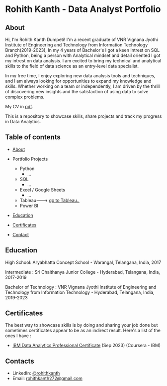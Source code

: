 # Rohith Kanth - Data Analyst Portfolio
## About

Hi, I'm Rohith Kanth Dumpeti! I'm a recent graduate of VNR Vignana Jyothi Institute of Engineering and Technology from Information Technology Branch(2019-2023), 
In my 4 years of Bachelor's I got a keen Intrest on SQL and Python, being a person with Analytical mindset and detail oriented I got my intrest on data analysis.  I am excited to bring my technical and analytical skills to the field of data science as an entry-level data specialist.

In my free time, I enjoy exploring new data analysis tools and techniques, and I am always looking for opportunities to expand my knowledge and skills. Whether working on a team or independently, I am driven by the thrill of discovering new insights and the satisfaction of using data to solve complex problems.

My CV in [pdf]().

This is a repository to showcase skills, share projects and track my progress in Data Analytics.

## Table of contents
- [About](https://github.com/rohithkanth/Rohith_Kanth_portfolio/blob/main/Readme.md#about)

- Portfolio Projects

  - Python
    - ...
  - SQL
    - ...
  - Excel / Google Sheets
    - ...
  - Tableau---> [go to Tableau..]()
  - Power BI
  
- [Education](https://github.com/rohithkanth/Rohith_Kanth_portfolio/blob/main/Readme.md#education)  
- [Certificates](https://github.com/rohithkanth/Rohith_Kanth_portfolio/blob/main/Readme.md#certificates)
- [Contact](https://github.com/rohithkanth/Rohith_Kanth_portfolio/blob/main/Readme.md#contacts)

## Education
High School: Aryabhatta Concept School - Warangal, Telangana, India, 2017

Intermediate : Sri Chaithanya Junior College - Hyderabad, Telangana, India, 2017-2019

Bachelor of Technology : VNR Vignana Jyothi Institute of Engineering and Technology from Information Technology - Hyderabad, Telangana, India, 2019-2023

## Certificates
The best way to showcase skills is by doing and sharing your job done but sometimes certificates appear to be as an indirect result. Here's a list of the ones I have :
- [IBM Data Analytics Professional Certificate](https://www.coursera.org/account/accomplishments/professional-cert/A6Q6B3QLE778) (Sep 2023) (Coursera - IBM)


## Contacts
- LinkedIn: [@rohithkanth](https://www.linkedin.com/in/rohith-kanth-dumpeti-6b3317197/)
- Email: rohithkanth272@gmail.com